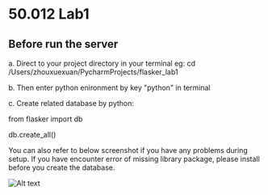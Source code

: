 # 50.012 Lab1 #
## Before run the server ##
a. Direct to your project directory in your terminal eg: cd /Users/zhouxuexuan/PycharmProjects/flasker_lab1

b. Then enter python enironment by key "python" in terminal

c. Create related database by python:

from flasker import db

db.create_all()




You can also refer to below screenshot if you have any problems during setup.
If you have encounter error of missing library package, please install before you create the database.

![Alt text](https://github.com/Joe627487136/flasker_lab1/blob/master/Setup_Screenshot/Screenshot%202017-09-26%2015.10.17.png?raw=true "Title")
